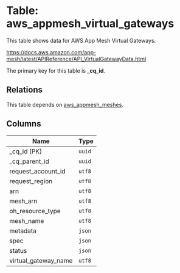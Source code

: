 # Table: aws_appmesh_virtual_gateways

This table shows data for AWS App Mesh Virtual Gateways.

https://docs.aws.amazon.com/app-mesh/latest/APIReference/API_VirtualGatewayData.html

The primary key for this table is **_cq_id**.

## Relations

This table depends on [aws_appmesh_meshes](aws_appmesh_meshes.md).

## Columns

| Name          | Type          |
| ------------- | ------------- |
|_cq_id (PK)|`uuid`|
|_cq_parent_id|`uuid`|
|request_account_id|`utf8`|
|request_region|`utf8`|
|arn|`utf8`|
|mesh_arn|`utf8`|
|oh_resource_type|`utf8`|
|mesh_name|`utf8`|
|metadata|`json`|
|spec|`json`|
|status|`json`|
|virtual_gateway_name|`utf8`|